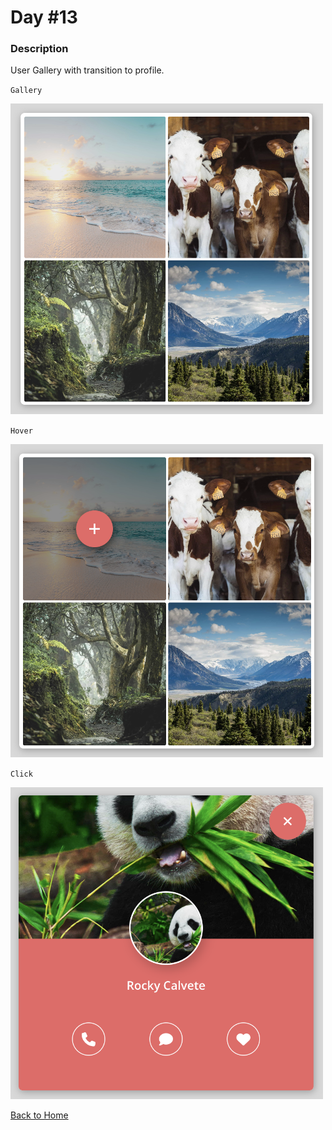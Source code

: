 # Day #13

### Description

User Gallery with transition to profile.

`Gallery`

<img src='./assets/image-final-1.png' width=500>

`Hover`

<img src='./assets/image-final-2.png' width=500>

`Click`

<img src='./assets/image-final-3.png' width=500>

[Back to Home](..)
